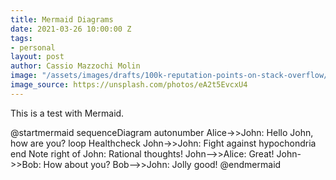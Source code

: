 ```yaml
---
title: Mermaid Diagrams
date: 2021-03-26 10:00:00 Z
tags:
- personal
layout: post
author: Cassio Mazzochi Molin
image: "/assets/images/drafts/100k-reputation-points-on-stack-overflow/cover.jpg"
image_source: https://unsplash.com/photos/eA2t5EvcxU4
---
```


This is a test with Mermaid.

@startmermaid
sequenceDiagram
    autonumber
    Alice->>John: Hello John, how are you?
    loop Healthcheck
        John->>John: Fight against hypochondria
    end
    Note right of John: Rational thoughts!
    John-->>Alice: Great!
    John->>Bob: How about you?
    Bob-->>John: Jolly good!
@endmermaid